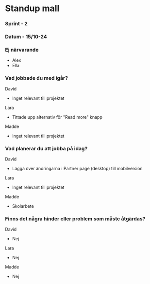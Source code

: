# Standup mall

### Sprint - 2

### Datum - 15/10-24

### Ej närvarande
- Alex
- Ella

### Vad jobbade du med igår?

David

- Inget relevant till projektet

Lara

- Tittade upp alternativ för "Read more" knapp

Madde

- Inget relevant till projektet

### Vad planerar du att jobba på idag?

David

- Lägga över ändringarna i Partner page (desktop) till mobilversion

Lara

- Inget relevant till projektet

Madde

- Skolarbete

### Finns det några hinder eller problem som måste åtgärdas?

David

- Nej

Lara

- Nej

Madde

- Nej
